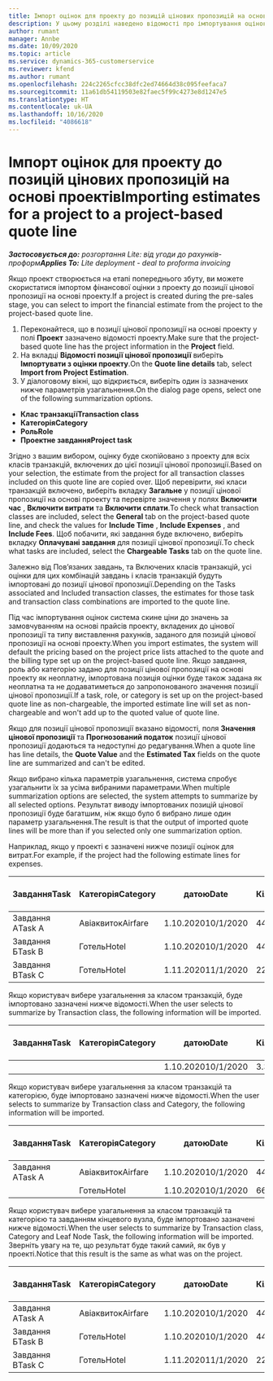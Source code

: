```yaml
---
title: Імпорт оцінок для проекту до позицій цінових пропозицій на основі проектів
description: У цьому розділі наведено відомості про імпортування оцінок з проекту до позиції цінової пропозиції.
author: rumant
manager: Annbe
ms.date: 10/09/2020
ms.topic: article
ms.service: dynamics-365-customerservice
ms.reviewer: kfend
ms.author: rumant
ms.openlocfilehash: 224c2265cfcc38dfc2ed74664d38c095feefaca7
ms.sourcegitcommit: 11a61db54119503e82faec5f99c4273e8d1247e5
ms.translationtype: HT
ms.contentlocale: uk-UA
ms.lasthandoff: 10/16/2020
ms.locfileid: "4086618"
---
```

# <a name="importing-estimates-for-a-project-to-a-project-based-quote-line"></a><span data-ttu-id="19970-103">Імпорт оцінок для проекту до позицій цінових пропозицій на основі проектів</span><span class="sxs-lookup"><span data-stu-id="19970-103">Importing estimates for a project to a project-based quote line</span></span>

<span data-ttu-id="19970-104">_**Застосовується до:** розгортання Lite: від угоди до рахунків-проформ_</span><span class="sxs-lookup"><span data-stu-id="19970-104">_**Applies To:** Lite deployment - deal to proforma invoicing_</span></span>

<span data-ttu-id="19970-105">Якщо проект створюється на етапі попереднього збуту, ви можете скористатися імпортом фінансової оцінки з проекту до позиції цінової пропозиції на основі проекту.</span><span class="sxs-lookup"><span data-stu-id="19970-105">If a project is created during the pre-sales stage, you can select to import the financial estimate from the project to the project-based quote line.</span></span>

1. <span data-ttu-id="19970-106">Переконайтеся, що в позиції цінової пропозиції на основі проекту у полі **Проект** зазначено відомості проекту.</span><span class="sxs-lookup"><span data-stu-id="19970-106">Make sure that the project-based quote line has the project information in the **Project** field.</span></span>
2. <span data-ttu-id="19970-107">На вкладці **Відомості позиції цінової пропозиції** виберіть **Імпортувати з оцінки проекту**.</span><span class="sxs-lookup"><span data-stu-id="19970-107">On the **Quote line details** tab, select **Import from Project Estimation**.</span></span>
3. <span data-ttu-id="19970-108">У діалоговому вікні, що відкриється, виберіть один із зазначених нижче параметрів узагальнення.</span><span class="sxs-lookup"><span data-stu-id="19970-108">On the dialog page opens, select one of the following summarization options.</span></span>

  - <span data-ttu-id="19970-109">**Клас транзакції**</span><span class="sxs-lookup"><span data-stu-id="19970-109">**Transaction class**</span></span>
  - <span data-ttu-id="19970-110">**Категорія**</span><span class="sxs-lookup"><span data-stu-id="19970-110">**Category**</span></span>
  - <span data-ttu-id="19970-111">**Роль**</span><span class="sxs-lookup"><span data-stu-id="19970-111">**Role**</span></span> 
  - <span data-ttu-id="19970-112">**Проектне завдання**</span><span class="sxs-lookup"><span data-stu-id="19970-112">**Project task**</span></span>

<span data-ttu-id="19970-113">Згідно з вашим вибором, оцінку буде скопійовано з проекту для всіх класів транзакцій, включених до цієї позиції цінової пропозиції.</span><span class="sxs-lookup"><span data-stu-id="19970-113">Based on your selection, the estimate from the project for all transaction classes included on this quote line are copied over.</span></span> <span data-ttu-id="19970-114">Щоб перевірити, які класи транзакцій включено, виберіть вкладку **Загальне** у позиції цінової пропозиції на основі проекту та перевірте значення у полях **Включити час** , **Включити витрати** та **Включити сплати**.</span><span class="sxs-lookup"><span data-stu-id="19970-114">To check what transaction classes are included, select the **General** tab on the project-based quote line, and check the values for **Include Time** , **Include Expenses** , and **Include Fees**.</span></span>  <span data-ttu-id="19970-115">Щоб побачити, які завдання буде включено, виберіть вкладку **Оплачувані завдання** для позиції цінової пропозиції.</span><span class="sxs-lookup"><span data-stu-id="19970-115">To check what tasks are included, select the **Chargeable Tasks** tab on the quote line.</span></span>

<span data-ttu-id="19970-116">Залежно від Пов’язаних завдань, та Включених класів транзакцій, усі оцінки для цих комбінацій завдань і класів транзакцій будуть імпортовані до позиції цінової пропозиції.</span><span class="sxs-lookup"><span data-stu-id="19970-116">Depending on the Tasks associated and Included transaction classes, the estimates for those task and transaction class combinations are imported to the quote line.</span></span>

<span data-ttu-id="19970-117">Під час імпортування оцінок система скине ціни до значень за замовчуванням на основі прайсів проекту, вкладених до цінової пропозиції та типу виставлення рахунків, заданого для позицій цінової пропозиції на основі проекту.</span><span class="sxs-lookup"><span data-stu-id="19970-117">When you import estimates, the system will default the pricing based on the project price lists attached to the quote and the billing type set up on the project-based quote line.</span></span> <span data-ttu-id="19970-118">Якщо завдання, роль або категорію задано для позиції цінової пропозиції на основі проекту як неоплатну, імпортована позиція оцінки буде також задана як неоплатна та не додаватиметься до запропонованого значення позиції цінової пропозиції.</span><span class="sxs-lookup"><span data-stu-id="19970-118">If a task, role, or category is set up on the project-based quote line as non-chargeable, the imported estimate line will set as non-chargeable and won't add up to the quoted value of quote line.</span></span>

<span data-ttu-id="19970-119">Якщо для позиції цінової пропозиції вказано відомості, поля **Значення цінової пропозиції** та **Прогнозований податок** позиції цінової пропозиції додаються та недоступні до редагування.</span><span class="sxs-lookup"><span data-stu-id="19970-119">When a quote line has line details, the **Quote Value** and the **Estimated Tax** fields on the quote line are summarized and can't be edited.</span></span>

<span data-ttu-id="19970-120">Якщо вибрано кілька параметрів узагальнення, система спробує узагальнити їх за усіма вибраними параметрами.</span><span class="sxs-lookup"><span data-stu-id="19970-120">When multiple summarization options are selected, the system attempts to summarize by all selected options.</span></span> <span data-ttu-id="19970-121">Результат виводу імпортованих позицій цінової пропозиції буде багатшим, ніж якщо було б вибрано лише один параметр узагальнення.</span><span class="sxs-lookup"><span data-stu-id="19970-121">The result is that the output of imported quote lines will be more than if you selected only one summarization option.</span></span>

<span data-ttu-id="19970-122">Наприклад, якщо у проекті є зазначені нижче позиції оцінок для витрат.</span><span class="sxs-lookup"><span data-stu-id="19970-122">For example, if the project had the following estimate lines for expenses.</span></span>

| <span data-ttu-id="19970-123">Завдання</span><span class="sxs-lookup"><span data-stu-id="19970-123">Task</span></span> | <span data-ttu-id="19970-124">Категорія</span><span class="sxs-lookup"><span data-stu-id="19970-124">Category</span></span> | <span data-ttu-id="19970-125">датою</span><span class="sxs-lookup"><span data-stu-id="19970-125">Date</span></span> | <span data-ttu-id="19970-126">Кількість</span><span class="sxs-lookup"><span data-stu-id="19970-126">Quantity</span></span> | <span data-ttu-id="19970-127">Ціна за одиницю</span><span class="sxs-lookup"><span data-stu-id="19970-127">Unit price</span></span> | <span data-ttu-id="19970-128">Сума</span><span class="sxs-lookup"><span data-stu-id="19970-128">Amount</span></span> |
| --- | --- | --- | --- | --- | --- |
| <span data-ttu-id="19970-129">Завдання А</span><span class="sxs-lookup"><span data-stu-id="19970-129">Task A</span></span> | <span data-ttu-id="19970-130">Авіаквиток</span><span class="sxs-lookup"><span data-stu-id="19970-130">Airfare</span></span> | <span data-ttu-id="19970-131">1.10.2020</span><span class="sxs-lookup"><span data-stu-id="19970-131">10/1/2020</span></span> | <span data-ttu-id="19970-132">4</span><span class="sxs-lookup"><span data-stu-id="19970-132">4</span></span> | <span data-ttu-id="19970-133">400</span><span class="sxs-lookup"><span data-stu-id="19970-133">400</span></span> | <span data-ttu-id="19970-134">1600</span><span class="sxs-lookup"><span data-stu-id="19970-134">1600</span></span> |
| <span data-ttu-id="19970-135">Завдання Б</span><span class="sxs-lookup"><span data-stu-id="19970-135">Task B</span></span> | <span data-ttu-id="19970-136">Готель</span><span class="sxs-lookup"><span data-stu-id="19970-136">Hotel</span></span> | <span data-ttu-id="19970-137">1.10.2020</span><span class="sxs-lookup"><span data-stu-id="19970-137">10/1/2020</span></span> | <span data-ttu-id="19970-138">4</span><span class="sxs-lookup"><span data-stu-id="19970-138">4</span></span> | <span data-ttu-id="19970-139">200</span><span class="sxs-lookup"><span data-stu-id="19970-139">200</span></span> | <span data-ttu-id="19970-140">800</span><span class="sxs-lookup"><span data-stu-id="19970-140">800</span></span> |
| <span data-ttu-id="19970-141">Завдання В</span><span class="sxs-lookup"><span data-stu-id="19970-141">Task C</span></span> | <span data-ttu-id="19970-142">Готель</span><span class="sxs-lookup"><span data-stu-id="19970-142">Hotel</span></span> | <span data-ttu-id="19970-143">1.11.2020</span><span class="sxs-lookup"><span data-stu-id="19970-143">11/1/2020</span></span> | <span data-ttu-id="19970-144">2</span><span class="sxs-lookup"><span data-stu-id="19970-144">2</span></span> | <span data-ttu-id="19970-145">200</span><span class="sxs-lookup"><span data-stu-id="19970-145">200</span></span> | <span data-ttu-id="19970-146">400</span><span class="sxs-lookup"><span data-stu-id="19970-146">400</span></span> |

<span data-ttu-id="19970-147">Якщо користувач вибере узагальнення за класом транзакцій, буде імпортовано зазначені нижче відомості.</span><span class="sxs-lookup"><span data-stu-id="19970-147">When the user selects to summarize by Transaction class, the following information will be imported.</span></span>

| <span data-ttu-id="19970-148">Завдання</span><span class="sxs-lookup"><span data-stu-id="19970-148">Task</span></span> | <span data-ttu-id="19970-149">Категорія</span><span class="sxs-lookup"><span data-stu-id="19970-149">Category</span></span> | <span data-ttu-id="19970-150">датою</span><span class="sxs-lookup"><span data-stu-id="19970-150">Date</span></span> | <span data-ttu-id="19970-151">Кількість</span><span class="sxs-lookup"><span data-stu-id="19970-151">Quantity</span></span> | <span data-ttu-id="19970-152">Ціна за одиницю</span><span class="sxs-lookup"><span data-stu-id="19970-152">Unit price</span></span> | <span data-ttu-id="19970-153">Сума</span><span class="sxs-lookup"><span data-stu-id="19970-153">Amount</span></span> |
| --- | --- | --- | --- | --- | --- |
|||<span data-ttu-id="19970-154">1.10.2020</span><span class="sxs-lookup"><span data-stu-id="19970-154">10/1/2020</span></span> | <span data-ttu-id="19970-155">3.34</span><span class="sxs-lookup"><span data-stu-id="19970-155">3.34</span></span> | <span data-ttu-id="19970-156">840</span><span class="sxs-lookup"><span data-stu-id="19970-156">840</span></span> | <span data-ttu-id="19970-157">2800</span><span class="sxs-lookup"><span data-stu-id="19970-157">2800</span></span> |

<span data-ttu-id="19970-158">Якщо користувач вибере узагальнення за класом транзакцій та категорією, буде імпортовано зазначені нижче відомості.</span><span class="sxs-lookup"><span data-stu-id="19970-158">When the user selects to summarize by Transaction class and Category, the following information will be imported.</span></span>

| <span data-ttu-id="19970-159">Завдання</span><span class="sxs-lookup"><span data-stu-id="19970-159">Task</span></span> | <span data-ttu-id="19970-160">Категорія</span><span class="sxs-lookup"><span data-stu-id="19970-160">Category</span></span> | <span data-ttu-id="19970-161">датою</span><span class="sxs-lookup"><span data-stu-id="19970-161">Date</span></span> | <span data-ttu-id="19970-162">Кількість</span><span class="sxs-lookup"><span data-stu-id="19970-162">Quantity</span></span> | <span data-ttu-id="19970-163">Ціна за одиницю</span><span class="sxs-lookup"><span data-stu-id="19970-163">Unit price</span></span> | <span data-ttu-id="19970-164">Сума</span><span class="sxs-lookup"><span data-stu-id="19970-164">Amount</span></span> |
| --- | --- | --- | --- | --- | --- |
| <span data-ttu-id="19970-165">Завдання А</span><span class="sxs-lookup"><span data-stu-id="19970-165">Task A</span></span> | <span data-ttu-id="19970-166">Авіаквиток</span><span class="sxs-lookup"><span data-stu-id="19970-166">Airfare</span></span> | <span data-ttu-id="19970-167">1.10.2020</span><span class="sxs-lookup"><span data-stu-id="19970-167">10/1/2020</span></span> | <span data-ttu-id="19970-168">4</span><span class="sxs-lookup"><span data-stu-id="19970-168">4</span></span> | <span data-ttu-id="19970-169">400</span><span class="sxs-lookup"><span data-stu-id="19970-169">400</span></span> | <span data-ttu-id="19970-170">1600</span><span class="sxs-lookup"><span data-stu-id="19970-170">1600</span></span> |
| | <span data-ttu-id="19970-171">Готель</span><span class="sxs-lookup"><span data-stu-id="19970-171">Hotel</span></span> | <span data-ttu-id="19970-172">1.10.2020</span><span class="sxs-lookup"><span data-stu-id="19970-172">10/1/2020</span></span> | <span data-ttu-id="19970-173">6</span><span class="sxs-lookup"><span data-stu-id="19970-173">6</span></span> | <span data-ttu-id="19970-174">200</span><span class="sxs-lookup"><span data-stu-id="19970-174">200</span></span> | <span data-ttu-id="19970-175">1200</span><span class="sxs-lookup"><span data-stu-id="19970-175">1200</span></span> |

<span data-ttu-id="19970-176">Якщо користувач вибере узагальнення за класом транзакцій та категорією та завданням кінцевого вузла, буде імпортовано зазначені нижче відомості.</span><span class="sxs-lookup"><span data-stu-id="19970-176">When the user selects to summarize by Transaction class, Category and Leaf Node Task, the following information will be imported.</span></span> <span data-ttu-id="19970-177">Зверніть увагу на те, що результат буде такий самий, як був у проекті.</span><span class="sxs-lookup"><span data-stu-id="19970-177">Notice that this result is the same as what was on the project.</span></span>

| <span data-ttu-id="19970-178">Завдання</span><span class="sxs-lookup"><span data-stu-id="19970-178">Task</span></span> | <span data-ttu-id="19970-179">Категорія</span><span class="sxs-lookup"><span data-stu-id="19970-179">Category</span></span> | <span data-ttu-id="19970-180">датою</span><span class="sxs-lookup"><span data-stu-id="19970-180">Date</span></span> | <span data-ttu-id="19970-181">Кількість</span><span class="sxs-lookup"><span data-stu-id="19970-181">Quantity</span></span> | <span data-ttu-id="19970-182">Ціна за одиницю</span><span class="sxs-lookup"><span data-stu-id="19970-182">Unit price</span></span> | <span data-ttu-id="19970-183">Сума</span><span class="sxs-lookup"><span data-stu-id="19970-183">Amount</span></span> |
| --- | --- | --- | --- | --- | --- |
| <span data-ttu-id="19970-184">Завдання А</span><span class="sxs-lookup"><span data-stu-id="19970-184">Task A</span></span> | <span data-ttu-id="19970-185">Авіаквиток</span><span class="sxs-lookup"><span data-stu-id="19970-185">Airfare</span></span> | <span data-ttu-id="19970-186">1.10.2020</span><span class="sxs-lookup"><span data-stu-id="19970-186">10/1/2020</span></span> | <span data-ttu-id="19970-187">4</span><span class="sxs-lookup"><span data-stu-id="19970-187">4</span></span> | <span data-ttu-id="19970-188">400</span><span class="sxs-lookup"><span data-stu-id="19970-188">400</span></span> | <span data-ttu-id="19970-189">1600</span><span class="sxs-lookup"><span data-stu-id="19970-189">1600</span></span> |
| <span data-ttu-id="19970-190">Завдання Б</span><span class="sxs-lookup"><span data-stu-id="19970-190">Task B</span></span> | <span data-ttu-id="19970-191">Готель</span><span class="sxs-lookup"><span data-stu-id="19970-191">Hotel</span></span> | <span data-ttu-id="19970-192">1.10.2020</span><span class="sxs-lookup"><span data-stu-id="19970-192">10/1/2020</span></span> | <span data-ttu-id="19970-193">4</span><span class="sxs-lookup"><span data-stu-id="19970-193">4</span></span> | <span data-ttu-id="19970-194">200</span><span class="sxs-lookup"><span data-stu-id="19970-194">200</span></span> | <span data-ttu-id="19970-195">800</span><span class="sxs-lookup"><span data-stu-id="19970-195">800</span></span> |
| <span data-ttu-id="19970-196">Завдання В</span><span class="sxs-lookup"><span data-stu-id="19970-196">Task C</span></span> | <span data-ttu-id="19970-197">Готель</span><span class="sxs-lookup"><span data-stu-id="19970-197">Hotel</span></span> | <span data-ttu-id="19970-198">1.11.2020</span><span class="sxs-lookup"><span data-stu-id="19970-198">11/1/2020</span></span> | <span data-ttu-id="19970-199">2</span><span class="sxs-lookup"><span data-stu-id="19970-199">2</span></span> | <span data-ttu-id="19970-200">200</span><span class="sxs-lookup"><span data-stu-id="19970-200">200</span></span> | <span data-ttu-id="19970-201">400</span><span class="sxs-lookup"><span data-stu-id="19970-201">400</span></span> |

